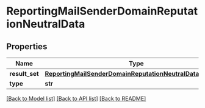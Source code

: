 # ReportingMailSenderDomainReputationNeutralData

## Properties
Name | Type | Description | Notes
------------ | ------------- | ------------- | -------------
**result_set** | [**ReportingMailSenderDomainReputationNeutralDataResultSet**](ReportingMailSenderDomainReputationNeutralDataResultSet.md) |  | [optional] 
**type** | **str** |  | [optional] 

[[Back to Model list]](../README.md#documentation-for-models) [[Back to API list]](../README.md#documentation-for-api-endpoints) [[Back to README]](../README.md)


